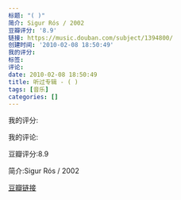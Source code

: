 ```yaml
---
标题: "( )"
简介: Sigur Rós / 2002
豆瓣评分: '8.9'
链接: https://music.douban.com/subject/1394800/
创建时间: '2010-02-08 18:50:49'
我的评分:
标签:
评论:
date: 2010-02-08 18:50:49
title: 听过专辑 - ( )
tags: [音乐]
categories: []
---
```


我的评分:

我的评论:

豆瓣评分:8.9

简介:Sigur Rós / 2002

[豆瓣链接](https://music.douban.com/subject/1394800/)

